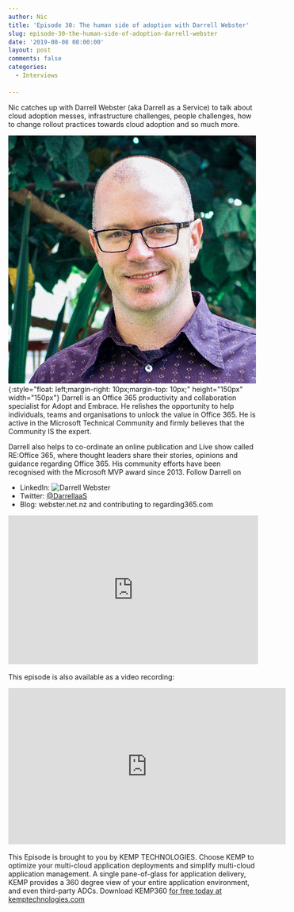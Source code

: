 ```yaml
---
author: Nic
title: 'Episode 30: The human side of adoption with Darrell Webster'
slug: episode-30-the-human-side-of-adoption-darrell-webster
date: '2019-08-08 08:00:00'
layout: post
comments: false
categories:
  - Interviews

---
```


Nic catches up with Darrell Webster (aka Darrell as a Service) to talk about cloud adoption messes, infrastructure challenges, people challenges, how to change rollout practices towards cloud adoption and so much more.

![Darrell as as Service](/images/uploads/2019/08/daas.jpg){:style="float: left;margin-right: 10px;margin-top: 10px;" height="150px" width="150px"} Darrell is an Office 365 productivity and collaboration specialist for Adopt and Embrace. He relishes the opportunity to help individuals, teams and organisations to unlock the value in Office 365.  He is active in the Microsoft Technical Community and firmly believes that the Community IS the expert.

Darrell also helps to co-ordinate an online publication and Live show called RE:Office 365, where thought leaders share their stories, opinions and guidance regarding Office 365. His community efforts have been recognised with the Microsoft MVP award since 2013. Follow Darrell on
* LinkedIn: ![Darrell Webster](https://www.linkedin.com/in/darrellwebster/)
* Twitter: [@DarrellaaS](https://twitter.com/DarrellaaS)
* Blog: webster.net.nz and contributing to regarding365.com



<p><iframe width="100%" height="300" scrolling="no" frameborder="no" allow="autoplay" src="https://w.soundcloud.com/player/?url=https%3A//api.soundcloud.com/tracks/662937404&color=%23ff5500&auto_play=false&hide_related=false&show_comments=true&show_user=true&show_reposts=false&show_teaser=true&visual=true"></iframe></p>

This episode is also available as a video recording:

<p><iframe width="560" height="315" src="https://www.youtube.com/embed/VhMugd0kMOI" frameborder="0" allow="accelerometer; autoplay; encrypted-media; gyroscope; picture-in-picture" allowfullscreen></iframe></p>

This Episode is brought to you by KEMP TECHNOLOGIES. Choose KEMP to optimize your multi-cloud application deployments and simplify multi-cloud application management. A single pane-of-glass for application delivery, KEMP provides a 360 degree view of your entire application environment, and even third-party ADCs. Download KEMP360 [for free today at kemptechnologies.com](https://kempte.ch/2MYXjew)
